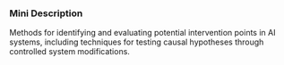 ### Mini Description

Methods for identifying and evaluating potential intervention points in AI systems, including techniques for testing causal hypotheses through controlled system modifications.
